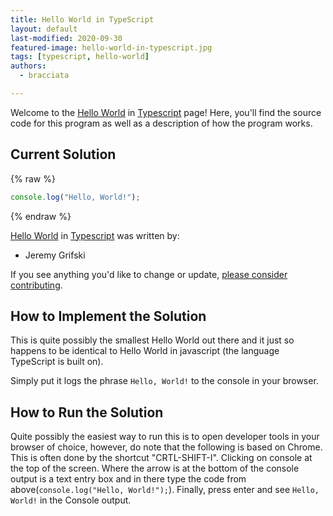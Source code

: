 ```yaml
---
title: Hello World in TypeScript
layout: default
last-modified: 2020-09-30
featured-image: hello-world-in-typescript.jpg
tags: [typescript, hello-world]
authors:
  - bracciata

---
```


Welcome to the [Hello World](https://rzuckerm.github.io/sample-programs-website-copy/projects/hello-world) in [Typescript](https://rzuckerm.github.io/sample-programs-website-copy/languages/typescript) page! Here, you'll find the source code for this program as well as a description of how the program works.

## Current Solution

{% raw %}

```typescript
console.log("Hello, World!");
```

{% endraw %}

[Hello World](https://rzuckerm.github.io/sample-programs-website-copy/projects/hello-world) in [Typescript](https://rzuckerm.github.io/sample-programs-website-copy/languages/typescript) was written by:

- Jeremy Grifski

If you see anything you'd like to change or update, [please consider contributing](https://github.com/TheRenegadeCoder/sample-programs).

## How to Implement the Solution

This is quite possibly the smallest Hello World out there and it just so happens to be identical to Hello World in javascript (the language TypeScript is built on). 

Simply put it logs the phrase `Hello, World!` to the console in your browser.


## How to Run the Solution


Quite possibly the easiest way to run this is to open developer tools in your browser of choice, however, do note that the following is based on Chrome. This is often done by the shortcut "CRTL-SHIFT-I". Clicking on console at the top of the screen. Where the arrow is at the bottom of the console output is a text entry box and in there type the code from above(`console.log("Hello, World!");`). Finally, press enter and see `Hello, World!` in the Console output.
